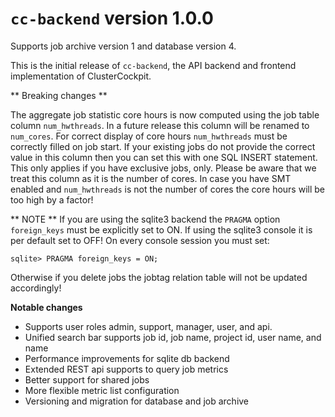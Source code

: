 # `cc-backend` version 1.0.0

Supports job archive version 1 and database version 4.

This is the initial release of `cc-backend`, the API backend and frontend
implementation of ClusterCockpit.

** Breaking changes **

The aggregate job statistic core hours is now computed using the job table
column `num_hwthreads`. In a future release this column will be renamed to
`num_cores`. For correct display of core hours `num_hwthreads` must be correctly
filled on job start. If your existing jobs do not provide the correct value in
this column then you can set this with one SQL INSERT statement. This only applies
if you have exclusive jobs, only. Please be aware that we treat this column as
it is the number of cores. In case you have SMT enabled and `num_hwthreads`
is not the number of cores the core hours will be too high by a factor!

** NOTE **
If you are using the sqlite3 backend the `PRAGMA` option `foreign_keys` must be
explicitly set to ON. If using the sqlite3 console it is per default set to
OFF!  On every console session you must set:
```
sqlite> PRAGMA foreign_keys = ON;

```
Otherwise if you delete jobs the jobtag relation table will not be updated accordingly!

**Notable changes**
* Supports user roles admin, support, manager, user, and api.
* Unified search bar supports job id, job name, project id, user name, and name
* Performance improvements for sqlite db backend
* Extended REST api supports to query job metrics
* Better support for shared jobs
* More flexible metric list configuration
* Versioning and migration for database and job archive
